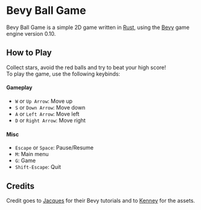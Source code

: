 # Bevy Ball Game

Bevy Ball Game is a simple 2D game written in [Rust](https://www.rust-lang.org/), using the [Bevy](https://bevyengine.org/) game engine version 0.10.

## How to Play

Collect stars, avoid the red balls and try to beat your high score!
</br>
To play the game, use the following keybinds:

#### Gameplay

- `W` or `Up Arrow`: Move up
- `S` or `Down Arrow`: Move down
- `A` or `Left Arrow`: Move left
- `D` or `Right Arrow`: Move right

#### Misc

- `Escape` or `Space`: Pause/Resume
- `M`: Main menu
- `G`: Game
- `Shift-Escape`: Quit

## Credits

Credit goes to [Jacques](https://www.youtube.com/@jacques-dev) for their Bevy tutorials and to [Kenney](https://www.kenney.nl/) for the assets.
